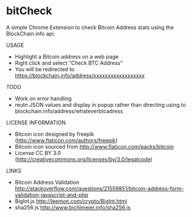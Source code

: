 bitCheck
========

A simple Chrome Extension to check Bitcoin Address stats using the BlockChain.info api.

USAGE
- Highlight a Bitcoin address on a web page
- Right click and select "Check BTC Address"
- You will be redirected to https://blockchain.info/address/xxxxxxxxxxxxxxxxxx

TODO

- Work on error handling
- reutn JSON values and display in popup rather than directing using to blockchain.info/address/whateverbtcadress

LICENSE INFORMATION

- Bitcoin icon designed by freepik (http://www.flaticon.com/authors/freepik)
- Bitcoin icon sourced from http://www.flaticon.com/packs/bitcoin
- License CC BY 3.0 (http://creativecommons.org/licenses/by/3.0/legalcode)

LINKS

- Bitcoin Address Validation http://stackoverflow.com/questions/21559851/bitcoin-address-form-validation-javascript-and-php
- BigInt.js http://leemon.com/crypto/BigInt.html
- sha256 js http://www.bichlmeier.info/sha256.js
